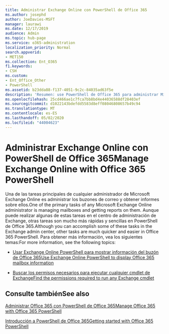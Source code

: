 ```yaml
---
title: Administrar Exchange Online con PowerShell de Office 365
ms.author: josephd
author: JoeDavies-MSFT
manager: laurawi
ms.date: 12/17/2019
audience: Admin
ms.topic: hub-page
ms.service: o365-administration
localization_priority: Normal
search.appverid:
- MET150
ms.collection: Ent_O365
f1.keywords:
- CSH
ms.custom:
- Ent_Office_Other
- PowerShell
ms.assetid: b23dda88-f137-4051-9c2c-84035ad63f5e
description: 'Resumen: use PowerShell de Office 365 para administrar Microsoft Exchange Online, incluida la configuración de buzón de correo que se muestra y los informes avanzados.'
ms.openlocfilehash: 25cd466ae1c7fca7bb8bd4e44036588df28403ef
ms.sourcegitcommit: d1022143bdefdd5583d8eff08046808657b49c94
ms.translationtype: MT
ms.contentlocale: es-ES
ms.lasthandoff: 05/02/2020
ms.locfileid: "44004623"
---
```

# <a name="manage-exchange-online-with-office-365-powershell"></a><span data-ttu-id="37fb3-103">Administrar Exchange Online con PowerShell de Office 365</span><span class="sxs-lookup"><span data-stu-id="37fb3-103">Manage Exchange Online with Office 365 PowerShell</span></span>

<span data-ttu-id="37fb3-104">Una de las tareas principales de cualquier administrador de Microsoft Exchange Online es administrar los buzones de correo y obtener informes sobre ellos.</span><span class="sxs-lookup"><span data-stu-id="37fb3-104">One of the primary tasks of any Microsoft Exchange Online administrator is managing mailboxes and getting reports on them.</span></span> <span data-ttu-id="37fb3-105">Aunque puede realizar algunas de estas tareas en el centro de administración de Exchange, otras tareas son mucho más rápidas y sencillas en PowerShell de Office 365.</span><span class="sxs-lookup"><span data-stu-id="37fb3-105">Although you can accomplish some of these tasks in the Exchange admin center, other tasks are much quicker and easier in Office 365 PowerShell.</span></span> <span data-ttu-id="37fb3-106">Para obtener más información, vea los siguientes temas:</span><span class="sxs-lookup"><span data-stu-id="37fb3-106">For more information, see the following topics:</span></span>
  
- [<span data-ttu-id="37fb3-107">Usar Exchange Online PowerShell para mostrar información del buzón de Office 365</span><span class="sxs-lookup"><span data-stu-id="37fb3-107">Use Exchange Online PowerShell to display Office 365 mailbox information</span></span>](https://docs.microsoft.com/exchange/recipients-in-exchange-online/manage-user-mailboxes/use-powershell-to-display-mailbox-information)
    
- [<span data-ttu-id="37fb3-108">Buscar los permisos necesarios para ejecutar cualquier cmdlet de Exchange</span><span class="sxs-lookup"><span data-stu-id="37fb3-108">Find the permissions required to run any Exchange cmdlet</span></span>](https://docs.microsoft.com/powershell/exchange/exchange-server/find-exchange-cmdlet-permissions)
    
## <a name="see-also"></a><span data-ttu-id="37fb3-109">Consulte también</span><span class="sxs-lookup"><span data-stu-id="37fb3-109">See also</span></span>

[<span data-ttu-id="37fb3-110">Administrar Office 365 con PowerShell de Office 365</span><span class="sxs-lookup"><span data-stu-id="37fb3-110">Manage Office 365 with Office 365 PowerShell</span></span>](manage-office-365-with-office-365-powershell.md)
  
[<span data-ttu-id="37fb3-111">Introducción a PowerShell de Office 365</span><span class="sxs-lookup"><span data-stu-id="37fb3-111">Getting started with Office 365 PowerShell</span></span>](getting-started-with-office-365-powershell.md)

